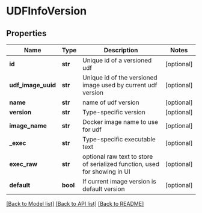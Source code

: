 # UDFInfoVersion

## Properties
Name | Type | Description | Notes
------------ | ------------- | ------------- | -------------
**id** | **str** | Unique id of a versioned udf | [optional] 
**udf_image_uuid** | **str** | Unique id of the versioned image used by current udf version | [optional] 
**name** | **str** | name of udf version | [optional] 
**version** | **str** | Type-specific version | [optional] 
**image_name** | **str** | Docker image name to use for udf | [optional] 
**_exec** | **str** | Type-specific executable text | [optional] 
**exec_raw** | **str** | optional raw text to store of serialized function, used for showing in UI | [optional] 
**default** | **bool** | If current image version is default version | [optional] 

[[Back to Model list]](../README.md#documentation-for-models) [[Back to API list]](../README.md#documentation-for-api-endpoints) [[Back to README]](../README.md)


